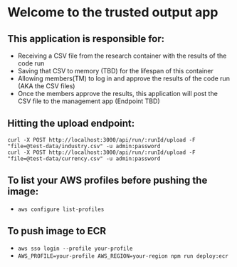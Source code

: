 # Welcome to the trusted output app

## This application is responsible for:

-   Receiving a CSV file from the research container with the results of the code run
-   Saving that CSV to memory (TBD) for the lifespan of this container
-   Allowing members(TM) to log in and approve the results of the code run (AKA the CSV files)
-   Once the members approve the results, this application will post the CSV file to the management app (Endpoint TBD)


## Hitting the upload endpoint: 
```
curl -X POST http://localhost:3000/api/run/:runId/upload -F "file=@test-data/industry.csv" -u admin:password   
curl -X POST http://localhost:3000/api/run/:runId/upload -F "file=@test-data/currency.csv" -u admin:password   
```

## To list your AWS profiles before pushing the image:

-   `aws configure list-profiles`

## To push image to ECR

-   `aws sso login --profile your-profile`
-   `AWS_PROFILE=your-profile AWS_REGION=your-region npm run deploy:ecr`
